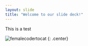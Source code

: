 ```yaml
---
layout: slide
title: "Welcome to our slide deck!"
---
```


This is a test

![femalecodertocat](https://octodex.github.com/images/femalecodertocat.png)
{: .center}
